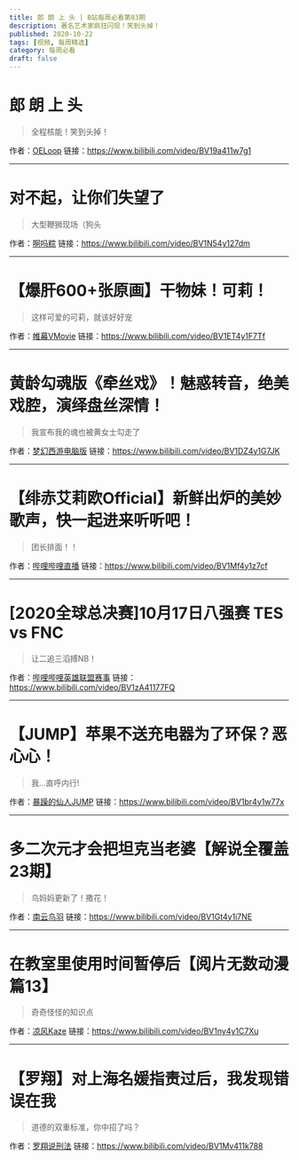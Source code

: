 ```yaml
---
title: 郎 朗 上 头 | B站每周必看第83期
description: 著名艺术家疯狂闪现！笑到头掉！
published: 2020-10-22
tags: [视频, 每周精选]
category: 每周必看
draft: false
---
```


# 郎 朗 上 头
> 全程核能！笑到头掉！

作者：[OELoop](https://space.bilibili.com/6171645)
链接：https://www.bilibili.com/video/BV19a411w7g1

---

# 对不起，让你们失望了
> 大型鞭狮现场（狗头

作者：[啊吗粽](https://space.bilibili.com/7552204)
链接：https://www.bilibili.com/video/BV1N54y127dm

---

# 【爆肝600+张原画】干物妹！可莉！
> 这样可爱的可莉，就该好好宠

作者：[帷幕VMovie](https://space.bilibili.com/2169841)
链接：https://www.bilibili.com/video/BV1ET4y1F7Tf

---

# 黄龄勾魂版《牵丝戏》！魅惑转音，绝美戏腔，演绎盘丝深情！
> 我宣布我的魂也被黄女士勾走了

作者：[梦幻西游电脑版](https://space.bilibili.com/444935584)
链接：https://www.bilibili.com/video/BV1DZ4y1G7JK

---

# 【绯赤艾莉欧Official】新鲜出炉的美妙歌声，快一起进来听听吧！
> 团长排面！！

作者：[哔哩哔哩直播](https://space.bilibili.com/9617619)
链接：https://www.bilibili.com/video/BV1Mf4y1z7cf

---

# [2020全球总决赛]10月17日八强赛 TES vs FNC
> 让二追三滔搏NB！

作者：[哔哩哔哩英雄联盟赛事](https://space.bilibili.com/50329118)
链接：https://www.bilibili.com/video/BV1zA41177FQ

---

# 【JUMP】苹果不送充电器为了环保？恶心心！
> 我...直呼内行!

作者：[暴躁的仙人JUMP](https://space.bilibili.com/651039864)
链接：https://www.bilibili.com/video/BV1br4y1w77x

---

# 多二次元才会把坦克当老婆【解说全覆盖23期】
> 鸟妈妈更新了！撒花！

作者：[南云鸟羽](https://space.bilibili.com/1543732)
链接：https://www.bilibili.com/video/BV1Gt4y1i7NE

---

# 在教室里使用时间暂停后【阅片无数动漫篇13】
> 奇奇怪怪的知识点

作者：[凉风Kaze](https://space.bilibili.com/14110780)
链接：https://www.bilibili.com/video/BV1ny4y1C7Xu

---

# 【罗翔】对上海名媛指责过后，我发现错误在我
> 道德的双重标准，你中招了吗？

作者：[罗翔说刑法](https://space.bilibili.com/517327498)
链接：https://www.bilibili.com/video/BV1Mv411k788

